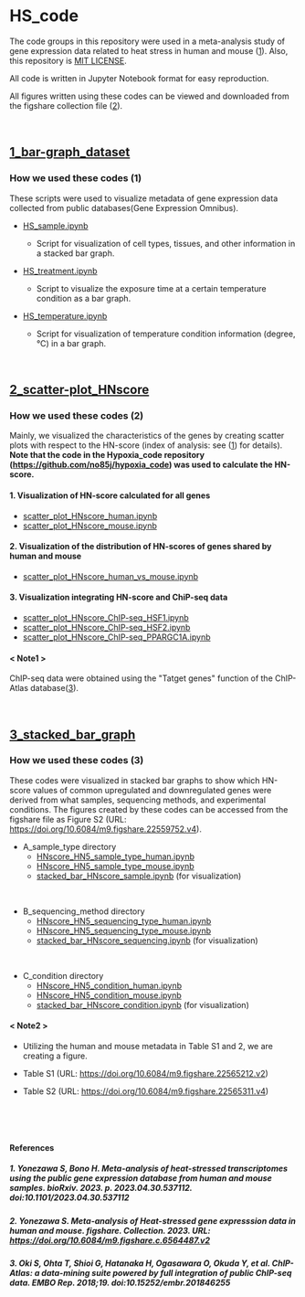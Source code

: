 # HS_code

The code groups in this repository were used in a meta-analysis study of gene expression data related to heat stress in human and mouse ([1](#1-yonezawa-s-bono-h-meta-analysis-of-heat-stressed-transcriptomes-using-the-public-gene-expression-database-from-human-and-mouse-samples-biorxiv-2023-p-20230430537112-doi10110120230430537112)). Also, this repository is [MIT LICENSE](./LICENSE).

All code is written in Jupyter Notebook format for easy reproduction.

All figures written using these codes can be viewed and downloaded from the figshare collection file ([2](#2-yonezawa-s-meta-analysis-of-heat-stressed-gene-expresssion-data-in-human-and-mouse-figshare-collection-2023-url-httpsdoiorg106084m9figsharec6564487v2)).

&nbsp;

## [1_bar-graph_dataset](./1_bar-graph_dataset)

### How we used these codes (1)

These scripts were used to visualize metadata of gene expression data collected from public databases(Gene Expression Omnibus).

- [HS_sample.ipynb](./1_bar-graph_dataset/HS_sample.ipynb)

  - Script for visualization of cell types, tissues, and other information in a stacked bar graph.

- [HS_treatment.ipynb](./1_bar-graph_dataset/HS_treatment.ipynb)

  - Script to visualize the exposure time at a certain temperature condition as a bar graph.

- [HS_temperature.ipynb](./1_bar-graph_dataset/HS_temperature.ipynb)

  - Script for visualization of temperature condition information (degree, ℃) in a bar graph.

&nbsp;

## [2_scatter-plot_HNscore](./2_scatter-plot_HNscore)

### How we used these codes (2)

Mainly, we visualized the characteristics of the genes by creating scatter plots with respect to the HN-score (index of analysis: see ([1](#1-yonezawa-s-bono-h-meta-analysis-of-heat-stressed-transcriptomes-using-the-public-gene-expression-database-from-human-and-mouse-samples-biorxiv-2023-p-20230430537112-doi10110120230430537112)) for details). 
__Note that the code in the Hypoxia_code repository (<https://github.com/no85j/hypoxia_code>) was used to calculate the HN-score.__

#### 1. Visualization of HN-score calculated for all genes

- [scatter_plot_HNscore_human.ipynb](./2_scatter-plot_HNscore/scatter_plot_HNscore_human.ipynb)
- [scatter_plot_HNscore_mouse.ipynb](./2_scatter-plot_HNscore/scatter_plot_HNscore_mouse.ipynb)

#### 2. Visualization of the distribution of HN-scores of genes shared by human and mouse

- [scatter_plot_HNscore_human_vs_mouse.ipynb](./2_scatter-plot_HNscore/scatter_plot_HNscore_human_vs_mouse.ipynb)

#### 3. Visualization integrating HN-score and ChiP-seq data

- [scatter_plot_HNscore_ChIP-seq_HSF1.ipynb](./2_scatter-plot_HNscore/scatter_plot_HNscore_ChIP-seq_HSF1.ipynb)
- [scatter_plot_HNscore_ChIP-seq_HSF2.ipynb](./2_scatter-plot_HNscore/scatter_plot_HNscore_ChIP-seq_HSF2.ipynb)
- [scatter_plot_HNscore_ChIP-seq_PPARGC1A.ipynb](./2_scatter-plot_HNscore/scatter_plot_HNscore_ChIP-seq_PPARGC1A.ipynb)

#### < Note1 >

ChIP-seq data were obtained using the "Tatget genes" function of the ChIP-Atlas database([3](#3-oki-s-ohta-t-shioi-g-hatanaka-h-ogasawara-o-okuda-y-et-al-chip-atlas-a-data-mining-suite-powered-by-full-integration-of-public-chip-seq-data-embo-rep-201819-doi1015252embr201846255)).

&nbsp;

## [3_stacked_bar_graph](./3_stacked_bar_graph)

### How we used these codes (3)

These codes were visualized in stacked bar graphs to show which HN-score values of common upregulated and downregulated genes were derived from what samples, sequencing methods, and experimental conditions.
The figures created by these codes can be accessed from the figshare file as Figure S2 (URL: <https://doi.org/10.6084/m9.figshare.22559752.v4>).

- A_sample_type directory
  - [HNscore_HN5_sample_type_human.ipynb](./3_stacked_bar_graph/A_sample_type/HNscore_HN5_sample_type_human.ipynb)
  - [HNscore_HN5_sample_type_mouse.ipynb](./3_stacked_bar_graph/A_sample_type/HNscore_HN5_sample_type_mouse.ipynb)
  - [stacked_bar_HNscore_sample.ipynb](./3_stacked_bar_graph/A_sample_type/stacked_bar_HNscore_sample.ipynb) (for visualization)

&nbsp;

- B_sequencing_method directory
  - [HNscore_HN5_sequencing_type_human.ipynb](./3_stacked_bar_graph/B_sequencing_method/HNscore_HN5_sequencing_type_human.ipynb)
  - [HNscore_HN5_sequencing_type_mouse.ipynb](./3_stacked_bar_graph/B_sequencing_method/HNscore_HN5_sequencing_type_mouse.ipynb)
  - [stacked_bar_HNscore_sequencing.ipynb](./3_stacked_bar_graph/B_sequencing_method/stacked_bar_HNscore_sequencing.ipynb) (for visualization)

&nbsp;

- C_condition directory
  - [HNscore_HN5_condition_human.ipynb](./3_stacked_bar_graph/C_condition/HNscore_HN5_condition_human.ipynb)
  - [HNscore_HN5_condition_mouse.ipynb](./3_stacked_bar_graph/C_condition/HNscore_HN5_condition_mouse.ipynb)
  - [stacked_bar_HNscore_condition.ipynb](./3_stacked_bar_graph/C_condition/stacked_bar_HNscore_condition.ipynb) (for visualization)

#### < Note2 >

- Utilizing the human and mouse metadata in Table S1 and 2, we are creating a figure.

- Table S1 (URL: <https://doi.org/10.6084/m9.figshare.22565212.v2>)
- Table S2 (URL: <https://doi.org/10.6084/m9.figshare.22565311.v4>)

&nbsp;

&nbsp;

#### References

##### 1. Yonezawa S, Bono H. Meta-analysis of heat-stressed transcriptomes using the public gene expression database from human and mouse samples. bioRxiv. 2023. p. 2023.04.30.537112. doi:10.1101/2023.04.30.537112

##### 2. Yonezawa S. Meta-analysis of Heat-stressed gene expresssion data in human and mouse. figshare. Collection. 2023. URL: <https://doi.org/10.6084/m9.figshare.c.6564487.v2>

##### 3. Oki S, Ohta T, Shioi G, Hatanaka H, Ogasawara O, Okuda Y, et al. ChIP-Atlas: a data-mining suite powered by full integration of public ChIP-seq data. EMBO Rep. 2018;19. doi:10.15252/embr.201846255
